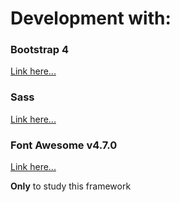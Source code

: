 # Development with:
### Bootstrap 4
[Link here...](http://getbootstrap.com/) 
 
### Sass
[Link here...](https://sass-lang.com/)

### Font Awesome v4.7.0
[Link here...](https://www.npmjs.com/package/font-awesome) 

**Only** to study this framework
